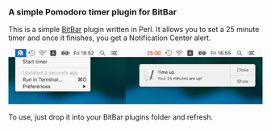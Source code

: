 ### A simple Pomodoro timer plugin for BitBar
This is a simple [BitBar](https://github.com/matryer/bitbar) plugin written in Perl. It allows you to set a 25 minute timer and once it finishes, you get a Notification Center alert.

<img src="img/pomodoro-bitbar.png" srcset="img/pomodoro-bitbar@2x.png 2x"/>

To use, just drop it into your BitBar plugins folder and refresh.
